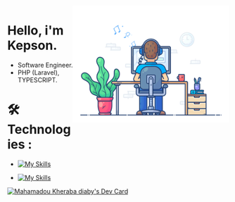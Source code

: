 <div align="left">
  <a href="https://api.daily.dev/get?r=SupianIDz" target="_blank">
    <img
      width="355"
      align="right"
      src="https://raw.githubusercontent.com/SupianIDz/SupianIDz/main/coding.gif"
    />
  </a>
</div>

# Hello, i'm Kepson.
  - Software Engineer.
  - PHP (Laravel), TYPESCRIPT.
    
 #  🛠 Technologies :
 - [![My Skills](https://go-skill-icons.vercel.app/api/icons?i=laravel,livewire,typescript,js)](https://skillicons.dev)
   
 - [![My Skills](https://skillicons.dev/icons?i=php,postgres,docker,aws)](https://skillicons.dev)


<a href="https://app.daily.dev/mahamadoukherabadiaby"><img src="https://api.daily.dev/devcards/v2/TrYxNhQrSU6h27FGlnpGp.png?type=wide&r=w57" width="652" alt="Mahamadou Kheraba diaby's Dev Card"/></a>



